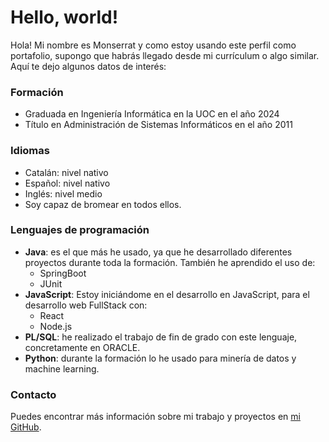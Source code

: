 # Hello, world!

Hola! Mi nombre es Monserrat y como estoy usando este perfil como portafolio, supongo que habrás llegado desde mi currículum o algo similar. Aquí te dejo algunos datos de interés:

### Formación
- Graduada en Ingeniería Informática en la UOC en el año 2024
- Título en Administración de Sistemas Informáticos en el año 2011

### Idiomas
- Catalán: nivel nativo
- Español: nivel nativo
- Inglés: nivel medio
- Soy capaz de bromear en todos ellos.

### Lenguajes de programación
- **Java**: es el que más he usado, ya que he desarrollado diferentes proyectos durante toda la formación. También he aprendido el uso de:
  - SpringBoot
  - JUnit
- **JavaScript**: Estoy iniciándome en el desarrollo en JavaScript, para el desarrollo web FullStack con:
  - React
  - Node.js
- **PL/SQL**: he realizado el trabajo de fin de grado con este lenguaje, concretamente en ORACLE.
- **Python**: durante la formación lo he usado para minería de datos y machine learning.

### Contacto
Puedes encontrar más información sobre mi trabajo y proyectos en [mi GitHub](https://github.com/MonserrateRiera).

